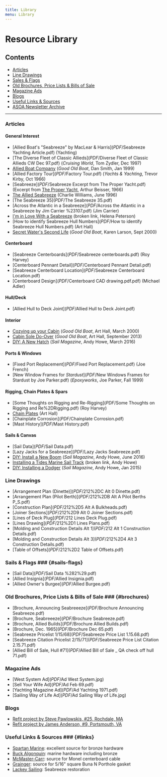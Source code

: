 ```yaml
---
title: Library
menu: Library
---
```


# Resource Library #

## Contents ##

* [Articles](#articles)
* [Line Drawings](#line-drawings)
* [Sales & Flags](#sails-flags)
* [Old Brochures, Price Lists & Bills of Sale](#brochures)
* [Magazine Ads](#magazine-ads)
* [Blogs](#blogs)
* [Useful Links & Sources](#sources)
* [ASOA Newsletter Archive](newsletters.html)

----

### Articles ###

<div class="section" markdown="1">

#### General Interest ####

* [Allied Boat's "Seabreeze" by MacLear & Harris](_PDF_/Seabreeze Yachting Article.pdf) (Yachting)
* [The Diverse Fleet of Classic Allieds](_PDF_/Diverse Fleet of Classic Allieds CW Dec 97.pdf) (*Cruising World*, Tom Zydler, Dec 1997)
* [Allied Boat Company](_PDF_/AllliedBt_JF_99.pdf) (*Good Old Boat*, Dan Smith, Jan 1999)
* [Allied Factory Tour](_PDF_/Factory Tour.pdf) (*Yachts & Yachting*, Trevor Kirby, Oct 1966)
* [Seabreeze](_PDF_/Seabreeze Excerpt from The Proper Yacht.pdf) (Excerpt from [The Proper Yacht](https://www.amazon.com/dp/B0007DZYEM), Arthur Beisser, 1966)
* [The Allied Seabreeze](_PDF_/TheAlliedSeabreezebyCharlieWilliams.PDF) (Charlie Williams, June 1996)
* [The Seabreeze 35](_PDF_/The Seabreeze 35.pdf)
* [Across the Atlantic in a Seabreeze](_PDF_/Across the Atlantic in a Seabreeze by Jim Carrier %23107.pdf) (Jim Carrier)
* [I'm in Love With a Seabreeze](http://www.headoverkeel.com/#!HEAD-OVER-CENTERBOARD/cmbz/66FD945F-6419-4237-91B4-8F8F97FA8191) (broken link, Helena Peterson)
* [How to identify Seabreeze Hull Numbers](_PDF_/How to identify Seabreeze Hull Numbers.pdf) (Art Hall)
* [Secret Water's Second Life](_PDF_/SecretWater_SO_00.pdf) (*Good Old Boat*, Karen Larson, Sept 2000)


#### Centerboard ####

* [Seabreeze Centerboards](_PDF_/Seabreeze centerboards.pdf) (Roy Harvey)
* [Centerboard Pennant Detail](_PDF_/Centerboard Pennant Detail.pdf)
* [Seabreeze Centerboard Location](_PDF_/Seabreeze Centerboard Location.pdf)
* [Centerboard Design](_PDF_/Centerboard CAD drawing.pdf.pdf) (Michael Adler)

#### Hull/Deck ####

* [Allied Hull to Deck Joint](_PDF_/Allied Hull to Deck Joint.pdf)

#### Interior ####

* [Cozying up your Cabin](_PDF_/CozyCabin_MA_00.pdf) (*Good Old Boat*, Art Hall, March 2000)
* [Cabin Sole Do-Over](_PDF_/Sole_SO_13.pdf)  (*Good Old Boat*, Art Hall, September 2013)
* [DIY: A New Hatch](http://www.sailmagazine.com/boatworks-projects/new-hatch-keewaydin) (*Sail Magazine*, Andy Howe, March 2016)

#### Ports & Windows ####

* [Fixed Port Replacement](_PDF_/Fixed Port Replacement.pdf) (Joe French)
* [New Window Frames for *Stardust*](_PDF_/New Windows Frames for Stardust by Joe Parker.pdf) (*Epoxyworks*, Joe Parker, Fall 1999)

#### Rigging, Chain Plates & Spars ####

* [Some Thoughts on Rigging and Re-Rigging](_PDF_/Some Thoughts on Rigging and Re%2DRigging.pdf) (Roy Harvey)
* [Chain Plates](_PDF_/Chainplates.pdf) (Art Hall)
* [Chainplate Corrosion](_PDF_/Chainplate Corrosion.pdf)
* [Mast History](_PDF_/Mast History.pdf)



#### Sails & Canvas ####

* [Sail Data](_PDF_/Sail Data.pdf)
* [Lazy Jacks for a Seabreeze](_PDF_/Lazy Jacks Seabreeze.pdf)
* [DIY: Install a New Boom](http://www.sailmagazine.com/boatworks/install-new-boom) (*Sail Magazine*, Andy Howe, June 2016)
* [Installing a Tides Marine Sail Track](http://www.sailmagazine.com/installing-tides-marine-sail-track) (broken link, Andy Howe)
* [DIY: Installing a Dodger](http://www.sailmagazine.com/boatworks/boatworksthe-dodger-project) (*Sail Magazine*, Andy Howe, Jan 2015)



</div>

### Line Drawings ###

* [Arrangement Plan (Dinette)](_PDF_/212%2DC Alt 0 Dinette.pdf)
* [Arrangement Plan (Pilot Berth)](_PDF_/212%2DB Alt A Pilot Berths P_S.pdf)
* [Construction Plan](_PDF_/212%2D5 Alt A Bulkheads.pdf)
* [Joiner Sections](_PDF_/212%2D9 Alt 0 Joiner Sections.pdf)
* [Lines of Deck Plug](_PDF_/212 Lines Deck Plug.pdf)
* [Lines Drawing](_PDF_/212%2D1 Lines Plans.pdf)
* [Molding and Construction Details Alt 1](_PDF_/212 Alt 1 Construction Details.pdf)
* [Molding and Construction Details Alt 3](_PDF_/212%2D4 Alt 3 Construction Details.pdf)
* [Table of Offsets](_PDF_/212%2D2 Table of Offsets.pdf)

### Sails & Flags ### {#sails-flags}

* [Sail Data](_PDF_/Sail Data %282%29.pdf)
* [Allied Insignia](_PDF_/Allied Insignia.pdf)
* [Allied Owner's Burgee](_PDF_/Allied Burgee.pdf)

### Old Brochures, Price Lists & Bills of Sale ### {#brochures}

* [Brochure, Announcing Seabreeeze](_PDF_/Brochure Announcing Seabreeze.pdf)
* [Brochure, Seabreeeze](_PDF_/Brochure Seabreeze.pdf)
* [Brochure, Allied Builds](_PDF_/Brochure Allied Builds.pdf)
* [Brochure, Dec. 1965](_PDF_/Brochure Dec 65.pdf)
* [Seabreeze Pricelist 1/15/68](_PDF_/Seabreeze Price List 1.15.68.pdf)
* [Seabreeze Citation Pricelist 2/15/71](_PDF_/Seabreeze Price List Citation 2.15.71.pdf)
* [Allied Bill of Sale, Hull #71](_PDF_/Allied Bill of Sale _ QA check off hull 71.pdf)

### Magazine Ads ###

* [West System Ad](_PDF_/Ad West System.jpg)
* [Sell Your Wife Ad](_PDF_/Ad Feb 69.pdf)
* [Yachting Magazine Ad](_PDF_/Ad Yachting 1971.pdf)
* [Sailing Way of Life Ad](_PDF_/Ad Sailing Way of Life.jpg)

### Blogs ###

* [Refit project by Steve Pawlowskis, #25, Rochdale, MA](http://seabreezeproject.blogspot.com/)
* [Refit project by James Anderson, #9, Portsmouth, VA](https://thealliedseabreezeproject.wordpress.com/)

### Useful Links & Sources ### {#links}

* [Spartan Marine](https://www.spartanmarine.com/): excellent source for bronze hardware
* [Buck Algonquin](https://www.deepblueyachtsupply.com/buck-algonquin): marine hardware including bronze
* [McMaster-Carr](https://www.mcmaster.com/monel-wire-rope/): source for Monel centerboard cable
* [Grainger](https://www.grainger.com/product/GRAINGER-APPROVED-Buna-N-Square-Cord-Std-38G852?s_pp=false&picUrl=%2F%2Fstatic.grainger.com%2Frp%2Fs%2Fis%2Fimage%2FGrainger%2F38G832_AS01%3F%24smthumb%24wire-rope%2F%3Dwupr9n&isShellOptimized=true): source for 5/16" square Buna N Porthole gasket
* [Lackey Sailing](https://lackeysailing.com/archived/ashantee/ashantee.html): Seabreeze restoration






























